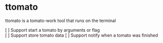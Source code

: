 # ttomato

ttomato is a tomato-work tool that runs on the terminal

[ ] Support start a tomato by arguments or flag  
[ ] Support store tomato data
[ ] Support notify when a tomato was finished 
